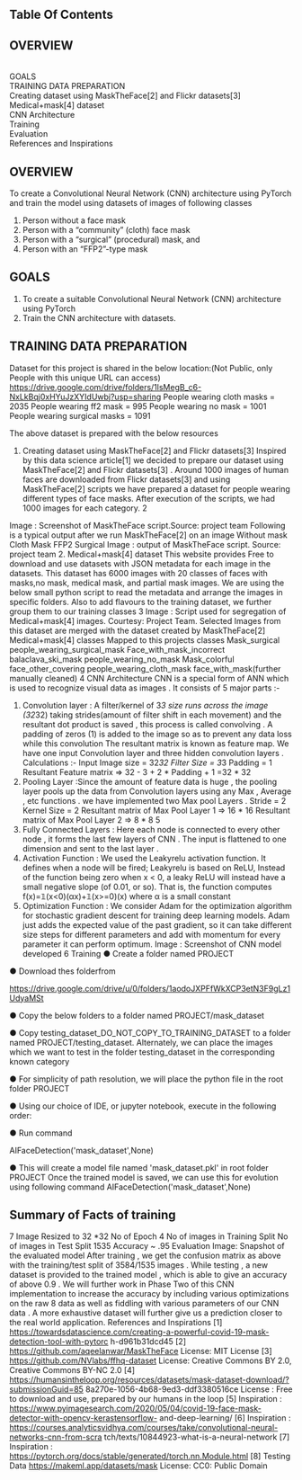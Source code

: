 

Table Of Contents
-------------------------------------------
<h2>OVERVIEW</h2>
<br>GOALS
<br>TRAINING DATA PREPARATION
<br>Creating dataset using MaskTheFace[2] and Flickr datasets[3]
<br>Medical+mask[4] dataset
<br>CNN Architecture
<br>Training
<br>Evaluation
<br>References and Inspirations


OVERVIEW
--------------------------------------------
To create a Convolutional Neural Network (CNN) architecture using PyTorch and train the
model using datasets of images of following classes
1. Person without a face mask
2. Person with a “community” (cloth) face mask
3. Person with a “surgical” (procedural) mask, and
4. Person with an “FFP2”-type mask


GOALS
---------------------------------------------
1. To create a suitable Convolutional Neural Network (CNN) architecture using
PyTorch
2. Train the CNN architecture with datasets.


TRAINING DATA PREPARATION
----------------------------------------------
Dataset for this project is shared in the below location:(Not Public, only People with this
unique URL can access)
https://drive.google.com/drive/folders/1lsMegB_c6-NxLkBqj0xHYuJzXYIdUwbj?usp=sharing
People wearing cloth masks = 2035
People wearing ff2 mask = 995
People wearing no mask = 1001
People wearing surgical masks = 1091


The above dataset is prepared with the below resources

1. Creating dataset using MaskTheFace[2] and Flickr datasets[3]
Inspired by this data science article[1] we decided to prepare our dataset using
MaskTheFace[2] and Flickr datasets[3] .
Around 1000 images of human faces are downloaded from Flickr datasets[3] and using
MaskTheFace[2] scripts we have prepared a dataset for people wearing different types of
face masks. After execution of the scripts, we had 1000 images for each category.
2


Image : Screenshot of MaskTheFace script.Source: project team
Following is a typical output after we run MaskTheFace[2] on an image
Without mask Cloth Mask FFP2 Surgical
Image : output of MaskTheFace script. Source: project team
2. Medical+mask[4] dataset
This website provides Free to download and use datasets with JSON metadata for each
image in the datasets. This dataset has 6000 images with 20 classes of faces with
masks,no mask, medical mask, and partial mask images. We are using the below small
python script to read the metadata and arrange the images in specific folders. Also to
add flavours to the training dataset, we further group them to our training classes
3
Image : Script used for segregation of Medical+mask[4] images. Courtesy: Project Team.
Selected Images from this dataset are merged with the dataset created by
MaskTheFace[2]
Medical+mask[4] classes Mapped to this projects classes
Mask_surgical people_wearing_surgical_mask
Face_with_mask_incorrect
balaclava_ski_mask
people_wearing_no_mask
Mask_colorful
face_other_covering
people_wearing_cloth_mask
face_with_mask(further manually cleaned)
4
CNN Architecture
CNN is a special form of ANN which is used to recognize visual data as images .
It consists of 5 major parts :-
1. Convolution layer : A filter/kernel of 3*3 size runs across the image (32*32) taking
strides(amount of filter shift in each movement) and the resultant dot product is
saved , this process is called convolving . A padding of zeros (1) is added to the
image so as to prevent any data loss while this convolution The resultant matrix is
known as feature map.
We have one input Convolution layer and three hidden convolution layers .
Calculations :-
Input Image size = 32*32
Filter Size = 3*3
Padding = 1
Resultant Feature matrix => 32 - 3 + 2 * Padding + 1 =32 * 32
2. Pooling Layer :Since the amount of feature data is huge , the pooling layer pools
up the data from Convolution layers using any Max , Average , etc functions . we
have implemented two Max pool Layers .
Stride = 2
Kernel Size = 2
Resultant matrix of Max Pool Layer 1 => 16 * 16
Resultant matrix of Max Pool Layer 2 => 8 * 8
5
3. Fully Connected Layers : Here each node is connected to every other node , it
forms the last few layers of CNN . The input is flattened to one dimension and sent
to the last layer .
4. Activation Function : We used the Leakyrelu activation function. It defines when a
node will be fired; Leakyrelu is based on ReLU, Instead of the function being zero
when x < 0, a leaky ReLU will instead have a small negative slope (of 0.01, or so).
That is, the function computes f(x)=𝟙(x<0)(αx)+𝟙(x>=0)(x) where α is a small
constant
5. Optimization Function : We consider Adam for the optimization algorithm for
stochastic gradient descent for training deep learning models. Adam just adds the
expected value of the past gradient, so it can take different size steps for different
parameters and add with momentum for every parameter it can perform optimum.
Image : Screenshot of CNN model developed
6
Training
● Create a folder named PROJECT

● Download thes folderfrom

https://drive.google.com/drive/u/0/folders/1aodoJXPFfWkXCP3etN3F9gLz1UdyaMSt

● Copy the below folders to a folder named PROJECT/mask_dataset

● Copy testing_dataset_DO_NOT_COPY_TO_TRAINING_DATASET to a folder named
PROJECT/testing_dataset. Alternately, we can place the images which we want to
test in the folder testing_dataset in the corresponding known category

● For simplicity of path resolution, we will place the python file in the root folder
PROJECT

● Using our choice of IDE, or jupyter notebook, execute in the following order:

● Run command

AIFaceDetection('mask_dataset',None)

● This will create a model file named 'mask_dataset.pkl' in root folder PROJECT
Once the trained model is saved, we can use this for evolution using following command
AIFaceDetection('mask_dataset',None)


Summary of Facts of training
-------------------------------------------------------
7
Image Resized to 32 *32
No of Epoch 4
No of images in Training Split
No of images in Test Split 1535
Accuracy ~ .95
Evaluation
Image: Snapshot of the evaluated model
After training , we get the confusion matrix as above with the training/test split of
3584/1535 images . While testing , a new dataset is provided to the trained model , which
is able to give an accuracy of above 0.9 . We will further work in Phase Two of this CNN
implementation to increase the accuracy by including various optimizations on the raw
8
data as well as fiddling with various parameters of our CNN data . A more exhaustive
dataset will further give us a prediction closer to the real world application.
References and Inspirations
[1] https://towardsdatascience.com/creating-a-powerful-covid-19-mask-detection-tool-with-pytorc
h-d961b31dcd45
[2] https://github.com/aqeelanwar/MaskTheFace
License: MIT License
[3] https://github.com/NVlabs/ffhq-dataset
License: Creative Commons BY 2.0, Creative Commons BY-NC 2.0
[4] https://humansintheloop.org/resources/datasets/mask-dataset-download/?submissionGuid=85
8a270e-1056-4b68-9ed3-ddf3380516ce
License : Free to download and use, prepared by our humans in the loop
[5] Inspiration :
https://www.pyimagesearch.com/2020/05/04/covid-19-face-mask-detector-with-opencv-kerastensorflow-
and-deep-learning/
[6] Inspiration :
https://courses.analyticsvidhya.com/courses/take/convolutional-neural-networks-cnn-from-scra
tch/texts/10844923-what-is-a-neural-network
[7] Inspiration :
https://pytorch.org/docs/stable/generated/torch.nn.Module.html
[8] Testing Data
https://makeml.app/datasets/mask
License: CC0: Public Domain

     
